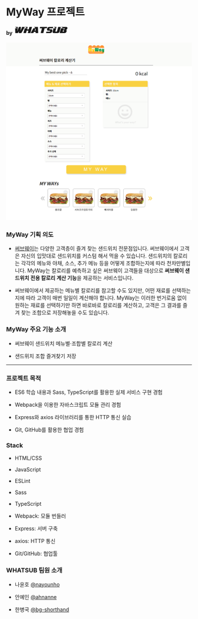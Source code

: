 # MyWay 프로젝트
#### by <img src="./readme_assets/whatsub_logo.png" alt="WHATSUB(team logo)" width="150"/>
![screenshot](./readme_assets/screenshot_update01.png)

### MyWay 기획 의도

- [써브웨이](https://www.subway.co.kr/)는 다양한 고객층이 즐겨 찾는 샌드위치 전문점입니다. 써브웨이에서 고객은 자신의 입맛대로 샌드위치를 커스텀 해서 먹을 수 있습니다. 샌드위치의 칼로리는 각각의 메뉴와 야채, 소스, 추가 메뉴 등을 어떻게 조합하는지에 따라 천차만별입니다. MyWay는 칼로리를 예측하고 싶은 써브웨이 고객들을 대상으로 <b>써브웨이 샌드위치 전용 칼로리 계산 기능</b>을 제공하는 서비스입니다.

- 써브웨이에서 제공하는 메뉴별 칼로리를 참고할 수도 있지만, 어떤 재료를 선택하는지에 따라 고객이 매번 일일이 계산해야 합니다. MyWay는 이러한 번거로움 없이 원하는 재료를 선택하기만 하면 바로바로 칼로리를 계산하고, 고객은 그 결과를 즐겨 찾는 조합으로 저장해놓을 수도 있습니다.

### MyWay 주요 기능 소개

- 써브웨이 샌드위치 메뉴별·조합별 칼로리 계산

- 샌드위치 조합 즐겨찾기 저장

___

### 프로젝트 목적

- ES6 학습 내용과 Sass, TypeScript를 활용한 실제 서비스 구현 경험

- Webpack을 이용한 자바스크립트 모듈 관리 경험

- Express와 axios 라이브러리를 통한 HTTP 통신 실습

- Git, GitHub를 활용한 협업 경험

### Stack

- HTML/CSS

- JavaScript

- ESLint

- Sass

- TypeScript

- Webpack: 모듈 번들러

- Express: 서버 구축

- axios: HTTP 통신

- Git/GitHub: 협업툴

### WHATSUB 팀원 소개

- 나윤호 [@nayounho](https://github.com/nayounho)

- 안예인 [@ahnanne](https://github.com/ahnanne)

- 한병국 [@bg-shorthand](https://github.com/bg-shorthand)
